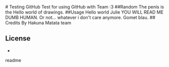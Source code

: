 <snippet>
  <content>
# Testing GitHub
Test for using GitHub with Team :3
##Random
The penis is the Hello world of drawings.
##Usage
Hello world Julie
YOU WILL READ ME DUMB HUMAN.
Or not... whatever i don't care anymore.
Gomet blau. 
## Credits
By Hakuna Matata team

## License
-

  <tabTrigger>readme</tabTrigger>
</snippet>

